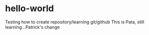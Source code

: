 # hello-world
Testing how to create repository/learning git/github
This is Pata, still learning...Patrick's change
